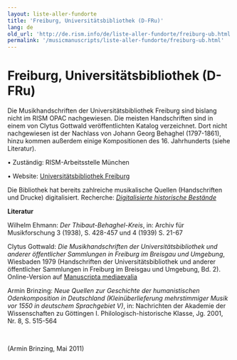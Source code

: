 ```yaml
---
layout: liste-aller-fundorte
title: 'Freiburg, Universitätsbibliothek (D-FRu)'
lang: de
old_url: 'http://de.rism.info/de/liste-aller-fundorte/freiburg-ub.html'
permalink: '/musicmanuscripts/liste-aller-fundorte/freiburg-ub.html'
---
```



# Freiburg, Universitätsbibliothek (D-FRu)

Die Musikhandschriften der Universitätsbibliothek Freiburg sind bislang nicht im RISM OPAC nachgewiesen. Die meisten Handschriften sind in einem von Clytus Gottwald veröffentlichten Katalog verzeichnet. Dort nicht nachgewiesen ist der Nachlass von Johann Georg Behaghel (1797-1861), hinzu kommen außerdem einige Kompositionen des 16. Jahrhunderts (siehe Literatur).

• Zuständig: RISM-Arbeitsstelle München

• Website: [Universitätsbibliothek Freiburg](http://www.ub.uni-freiburg.de/ "Opens external link in new window")

Die Bibliothek hat bereits zahlreiche musikalische Quellen (Handschriften und Drucke) digitalisiert. Recherche: _[Digitalisierte historische Bestände](http://www.ub.uni-freiburg.de/index.php?id=dipro "Opens external link in new window")_

**Literatur**

Wilhelm Ehmann: _Der Thibaut-Behaghel-Kreis_, in: Archiv für Musikforschung 3 (1938), S. 428-457 und 4 (1939) S. 21-67

Clytus Gottwald: _Die Musikhandschriften der Universitätsbibliothek und anderer öffentlicher Sammlungen in Freiburg im Breisgau und Umgebung_, Wiesbaden 1979 (Handschriften der Universitätsbibliothek und anderer öffentlicher Sammlungen in Freiburg im Breisgau und Umgebung, Bd. 2). Online-Version auf [Manuscripta mediaevalia](http://www.manuscripta-mediaevalia.de/hsk0022.html "Opens external link in new window")

Armin Brinzing: _Neue Quellen zur Geschichte der humanistischen Odenkomposition in Deutschland (Kleinüberlieferung mehrstimmiger Musik vor 1550 in deutschem Sprachgebiet V)_, in: Nachrichten der Akademie der Wissenschaften zu Göttingen I. Philologisch-historische Klasse, Jg. 2001, Nr. 8, S. 515-564

&nbsp;

(Armin Brinzing, Mai 2011)

